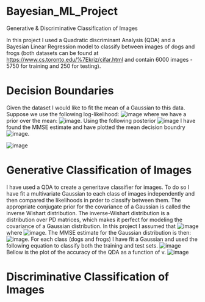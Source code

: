 # Bayesian_ML_Project
Generative &amp; Discriminative Classification of Images

In this project I used a Quadratic discriminant Analysis (QDA) and a Bayesian Linear Regression model to classify between images of dogs and frogs (both datasets can be found at https://www.cs.toronto.edu/%7Ekriz/cifar.html and contain 6000 images - 5750 for training and 250 for testing).

# Decision Boundaries
Given the dataset I would like to fit the mean of a Gaussian to this data. Suppose we use the following log-likelihood:
![image](https://github.com/user-attachments/assets/0998a1a0-76a8-49b1-a202-b43703481353)
where we have a prior over the mean:
![image](https://github.com/user-attachments/assets/96ded2c1-2927-4bd2-891c-01671d1239f3).
Using the following posterior ![image](https://github.com/user-attachments/assets/618fa4a6-a850-4f5a-ac5c-dccdf8cfcb03) I have found the MMSE estimate and have plotted the mean decision boundry ![image](https://github.com/user-attachments/assets/83f7fe0c-428c-427d-849f-a51dcae17b05).

![image](https://github.com/user-attachments/assets/fe25d3d7-4f83-47c2-90b3-0b928d7f63b5)

# Generative Classification of Images
I have used a QDA to create a generitave classifier for images. To do so I have fit a multivariate Gaussian to each class of images independently and then compared the likelihoods in prder to classify between them. The appropriate
conjugate prior for the covariance of a Gaussian is called the inverse Wishart distribution. The inverse-Wishart distribution is a distribution over PD matrices, which makes it perfect for modeling the covariance of a Gaussian distribution. In this project I assumed that ![image](https://github.com/user-attachments/assets/d4a39ead-5786-489c-a97f-b1c999178ca8) where ![image](https://github.com/user-attachments/assets/26820df4-1c33-4c73-ad44-d050001715c2). The MMSE estimate for the Gaussian distribution is then: ![image](https://github.com/user-attachments/assets/b8f22495-baf1-4680-959a-445092245ec3).
For each class (dogs and frogs) I have fit a Gaussian and used the following equation to classify both the training and test sets.
![image](https://github.com/user-attachments/assets/7f75324d-8163-478a-af76-f7126b02ae22)
Bellow is the plot of the accuracy of the QDA as a function of v.
![image](https://github.com/user-attachments/assets/50345fe7-77e7-46c2-b23c-9942ee6661e0)






# Discriminative Classification of Images


